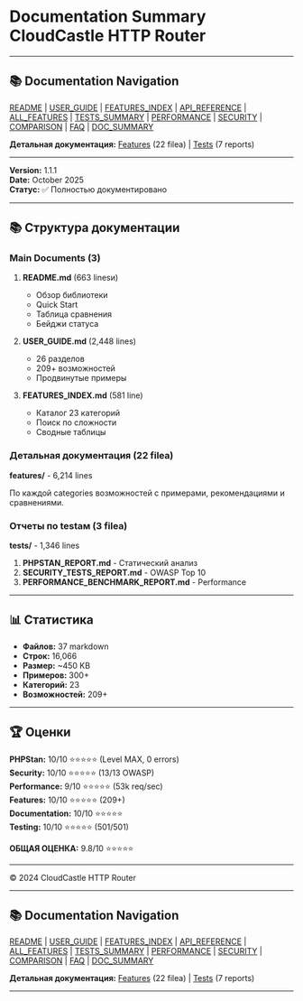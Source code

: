# Documentation Summary CloudCastle HTTP Router

---

## 📚 Documentation Navigation

[README](../../README.md) | [USER_GUIDE](USER_GUIDE.md) | [FEATURES_INDEX](FEATURES_INDEX.md) | [API_REFERENCE](API_REFERENCE.md) | [ALL_FEATURES](ALL_FEATURES.md) | [TESTS_SUMMARY](TESTS_SUMMARY.md) | [PERFORMANCE](PERFORMANCE_ANALYSIS.md) | [SECURITY](SECURITY_REPORT.md) | [COMPARISON](COMPARISON.md) | [FAQ](FAQ.md) | [DOC_SUMMARY](DOCUMENTATION_SUMMARY.md)

**Детальная документация:** [Features](features/) (22 fileа) | [Tests](tests/) (7 reports)

---


**Version:** 1.1.1  
**Date:** October 2025  
**Статус:** ✅ Полностью документировано

---

## 📚 Структура документации

### Main Documents (3)

1. **README.md** (663 linesи)
   - Обзор библиотеки
   - Quick Start
   - Таблица сравнения
   - Бейджи статуса

2. **USER_GUIDE.md** (2,448 lines)
   - 26 разделов
   - 209+ возможностей
   - Продвинутые примеры

3. **FEATURES_INDEX.md** (581 line)
   - Каталог 23 категорий
   - Поиск по сложности
   - Сводные таблицы

### Детальная документация (22 fileа)

**features/** - 6,214 lines

По каждой categories возможностей с примерами, рекомендациями и сравнениями.

### Отчеты по testам (3 fileа)

**tests/** - 1,346 lines

1. **PHPSTAN_REPORT.md** - Статический анализ
2. **SECURITY_TESTS_REPORT.md** - OWASP Top 10
3. **PERFORMANCE_BENCHMARK_REPORT.md** - Performance

---

## 📊 Статистика

- **Файлов:** 37 markdown
- **Строк:** 16,066
- **Размер:** ~450 KB
- **Примеров:** 300+
- **Категорий:** 23
- **Возможностей:** 209+

---

## 🏆 Оценки

**PHPStan:** 10/10 ⭐⭐⭐⭐⭐ (Level MAX, 0 errors)  
**Security:** 10/10 ⭐⭐⭐⭐⭐ (13/13 OWASP)  
**Performance:** 9/10 ⭐⭐⭐⭐⭐ (53k req/sec)  
**Features:** 10/10 ⭐⭐⭐⭐⭐ (209+)  
**Documentation:** 10/10 ⭐⭐⭐⭐⭐  
**Testing:** 10/10 ⭐⭐⭐⭐⭐ (501/501)

**ОБЩАЯ ОЦЕНКА:** 9.8/10 ⭐⭐⭐⭐⭐

---

© 2024 CloudCastle HTTP Router


---

## 📚 Documentation Navigation

[README](../../README.md) | [USER_GUIDE](USER_GUIDE.md) | [FEATURES_INDEX](FEATURES_INDEX.md) | [API_REFERENCE](API_REFERENCE.md) | [ALL_FEATURES](ALL_FEATURES.md) | [TESTS_SUMMARY](TESTS_SUMMARY.md) | [PERFORMANCE](PERFORMANCE_ANALYSIS.md) | [SECURITY](SECURITY_REPORT.md) | [COMPARISON](COMPARISON.md) | [FAQ](FAQ.md) | [DOC_SUMMARY](DOCUMENTATION_SUMMARY.md)

**Детальная документация:** [Features](features/) (22 fileа) | [Tests](tests/) (7 reports)

---

